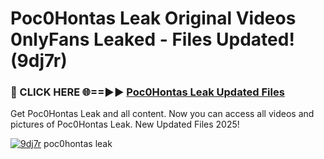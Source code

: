 # Poc0Hontas Leak Original Videos 0nlyFans Leaked - Files Updated! (9dj7r)

<h3>🔴 CLICK HERE 🌐==►► <a href="https://hideuri.com/03YgE1" rel="nofollow">Poc0Hontas Leak Updated Files</a></h3>

Get Poc0Hontas Leak and all content. Now you can access all videos and pictures of Poc0Hontas Leak. New Updated Files 2025!

[![9dj7r](https://i.imgur.com/NaUBvic.gif)](https://hideuri.com/03YgE1)
poc0hontas leak